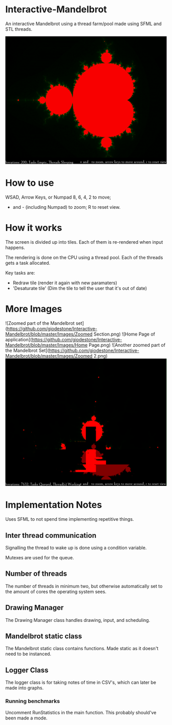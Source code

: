# Interactive-Mandelbrot
An interactive Mandelbrot using a thread farm/pool made using SFML and STL threads.

![GIF of Interactive Mandelbrot running](https://github.com/giodestone/Interactive-Mandelbrot/blob/master/Images/GIF.gif)

# How to use
WSAD, Arrow Keys, or Numpad 8, 6, 4, 2 to move;
+ and - (including Numpad) to zoom;
R to reset view.

# How it works
The screen is divided up into tiles. Each of them is re-rendered when input happens.

The rendering is done on the CPU using a thread pool. Each of the threads gets a task allocated.

Key tasks are:
* Redraw tile (render it again with new paramaters)
* 'Desaturate tile' (Dim the tile to tell the user that it's out of date)

# More Images
![Zoomed part of the Mandelbrot set](https://github.com/giodestone/Interactive-Mandelbrot/blob/master/Images/Zoomed Section.png)
![Home Page of application](https://github.com/giodestone/Interactive-Mandelbrot/blob/master/Images/Home Page.png)
![Another zoomed part of the Mandelbrot Set](https://github.com/giodestone/Interactive-Mandelbrot/blob/master/Images/Zoomed 2.png)
![Rendering a scene](https://github.com/giodestone/Interactive-Mandelbrot/blob/master/Images/Rendering.png)

# Implementation Notes
Uses SFML to not spend time implementing repetitive things.

## Inter thread communication
Signalling the thread to wake up is done using a condition variable.

Mutexes are used for the queue.

## Number of threads
The number of threads in minimum two, but otherwise automatically set to the amount of cores the operating system sees.

## Drawing Manager
The Drawing Manager class handles drawing, input, and scheduling.

## Mandelbrot static class
The Mandelbrot static class contains functions. Made static as it doesn't need to be instanced.

## Logger Class
The logger class is for taking notes of time in CSV's, which can later be made into graphs.

### Running benchmarks
Uncomment RunStatistics in the main function. This probably should've been made a mode.
